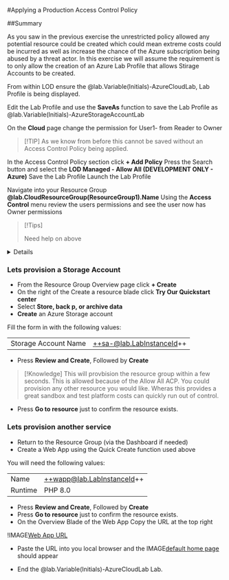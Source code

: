 #Applying a Production Access Control Policy

##Summary

As you saw in the previous exercise the unrestricted policy allowed any potential resource could be created which could mean extreme costs could be incurred as well as increase the chance of the Azure subscription being abused by a threat actor.  In this exercise we will assume the requirement is to only allow the creation of an Azure Lab Profile that allows Stirage Accounts to be created.

From within LOD ensure the @lab.Variable(Initials)-AzureCloudLab, Lab Profile is being displayed.

Edit the Lab Profile and use the **SaveAs** function to save the Lab Profile as @lab.Variable(Initials)-AzureStorageAccountLab

On the **Cloud** page change the permission for User1- from Reader to Owner

>[!TIP] As we know from before this cannot be saved without an Access Control Policy being applied.

In the Access Control Policy section click **+ Add Policy**
Press the Search button and select the **LOD Managed - Allow All (DEVELOPMENT ONLY - Azure)**
Save the Lab Profile
Launch the Lab Profile

Navigate into your Resource Group **@lab.CloudResourceGroup(ResourceGroup1).Name**
Using the **Access Control** menu review the users permissions and see the user now has Owner permissions

>[!Tips] <summary>
  Need help on above
  </summary>
  <details>
  From the Dashboard Click Resource Groups This will list the Resource you have access too.  If it generates an error just click on the arrow to the right and the Resource group should be displayed.
Click the Resource Group to enter it and on the left hand menu select Access Control (IAM) Click view my access and notice the results returned. Close the Windows/Blade that appeared with your access in.
</details>

### Lets provision a Storage Account
 - From the Resource Group Overview page click **+ Create**
 - On the right of the Create a resource blade click **Try Our Quickstart center**
 - Select **Store, back p, or archive data**
 - **Create** an Azure Storage account
 
 Fill the form in with the following values:
 
 |||
|---------------|--------------------------|
| Storage Account Name       | ++sa-@lab.LabInstanceId++                      |

- Press **Review and Create**, Followed by **Create**

>[!Knowledge] This will provbision the resource group within a few seconds.  This is allowed because of the Allow All ACP.  You could provision any other resource you would like.  Wheras this provides a great sandbox and test platform costs can quickly run out of control.

- Press **Go to resource** just to confirm the resource exists.

### Lets provision another service
- Return to the Resource Group (via the Dashboard if needed)
- Create a Web App using the Quick Create function used above

You will need the following values:

 |||
|---------------|--------------------------|
| Name       | ++wapp@lab.LabInstanceId++                      |
| Runtime | PHP 8.0  |

- Press **Review and Create**, Followed by **Create**
- Press **Go to resource** just to confirm the resource exists.
- On the Overview Blade of the Web App Copy the URL at the top right

!IMAGE[Web App URL](images/image03.jpg)

- Paste the URL into you local browser and the IMAGE[default home page](images/image04.jpg) should appear 

- End the @lab.Variable(Initials)-AzureCloudLab Lab.

